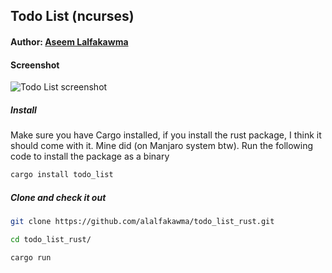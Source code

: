 ## Todo List (ncurses)
#### Author: [Aseem Lalfakawma](https://github.com/alalfakawma)

#### Screenshot
![Todo List screenshot](https://imgur.com/0YPQC11.png)

##### Install
Make sure you have Cargo installed, if you install the rust package, I think it should come with it. Mine did (on Manjaro system btw).
Run the following code to install the package as a binary

```bash
cargo install todo_list
```

##### Clone and check it out

```bash
git clone https://github.com/alalfakawma/todo_list_rust.git
```

```bash
cd todo_list_rust/
```

```bash
cargo run
```
